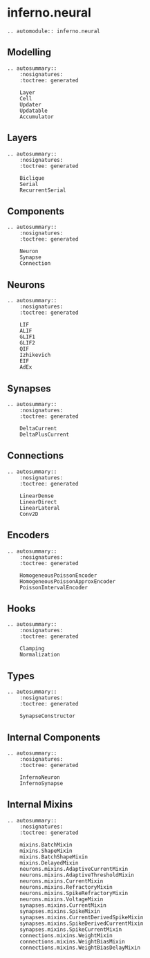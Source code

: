 # inferno.neural

```{eval-rst}
.. automodule:: inferno.neural
```

## Modelling
```{eval-rst}
.. autosummary::
    :nosignatures:
    :toctree: generated

    Layer
    Cell
    Updater
    Updatable
    Accumulator
```

## Layers
```{eval-rst}
.. autosummary::
    :nosignatures:
    :toctree: generated

    Biclique
    Serial
    RecurrentSerial
```

## Components
```{eval-rst}
.. autosummary::
    :nosignatures:
    :toctree: generated

    Neuron
    Synapse
    Connection
```

## Neurons
```{eval-rst}
.. autosummary::
    :nosignatures:
    :toctree: generated

    LIF
    ALIF
    GLIF1
    GLIF2
    QIF
    Izhikevich
    EIF
    AdEx
```

## Synapses
```{eval-rst}
.. autosummary::
    :nosignatures:
    :toctree: generated

    DeltaCurrent
    DeltaPlusCurrent
```

## Connections
```{eval-rst}
.. autosummary::
    :nosignatures:
    :toctree: generated

    LinearDense
    LinearDirect
    LinearLateral
    Conv2D
```

## Encoders
```{eval-rst}
.. autosummary::
    :nosignatures:
    :toctree: generated

    HomogeneousPoissonEncoder
    HomogeneousPoissonApproxEncoder
    PoissonIntervalEncoder
```

## Hooks
```{eval-rst}
.. autosummary::
    :nosignatures:
    :toctree: generated

    Clamping
    Normalization
```

## Types
```{eval-rst}
.. autosummary::
    :nosignatures:
    :toctree: generated

    SynapseConstructor
```

## Internal Components
```{eval-rst}
.. autosummary::
    :nosignatures:
    :toctree: generated

    InfernoNeuron
    InfernoSynapse
```

## Internal Mixins
```{eval-rst}
.. autosummary::
    :nosignatures:
    :toctree: generated

    mixins.BatchMixin
    mixins.ShapeMixin
    mixins.BatchShapeMixin
    mixins.DelayedMixin
    neurons.mixins.AdaptiveCurrentMixin
    neurons.mixins.AdaptiveThresholdMixin
    neurons.mixins.CurrentMixin
    neurons.mixins.RefractoryMixin
    neurons.mixins.SpikeRefractoryMixin
    neurons.mixins.VoltageMixin
    synapses.mixins.CurrentMixin
    synapses.mixins.SpikeMixin
    synapses.mixins.CurrentDerivedSpikeMixin
    synapses.mixins.SpikeDerivedCurrentMixin
    synapses.mixins.SpikeCurrentMixin
    connections.mixins.WeightMixin
    connections.mixins.WeightBiasMixin
    connections.mixins.WeightBiasDelayMixin
```